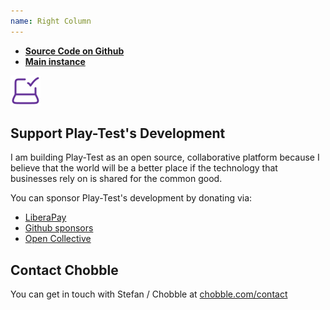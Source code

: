 ```yaml
---
name: Right Column
---
```

- **[Source Code on Github](https://github.com/chobbledotcom/play-test/)**
- **[Main instance](https://play-test.co.uk)**

![Play-Test logo](/images/logo.svg)

## Support Play-Test's Development

I am building Play-Test as an open source, collaborative platform because I believe that the world will be a better place if the technology that businesses rely on is shared for the common good.

You can sponsor Play-Test's development by donating via:

- [LiberaPay](https://liberapay.com/chobble)
- [Github sponsors](https://github.com/stefan-burke)
- [Open Collective](https://opencollective.com/play-test)

## Contact Chobble

You can get in touch with Stefan / Chobble at [chobble.com/contact](https://chobble.com/contact)